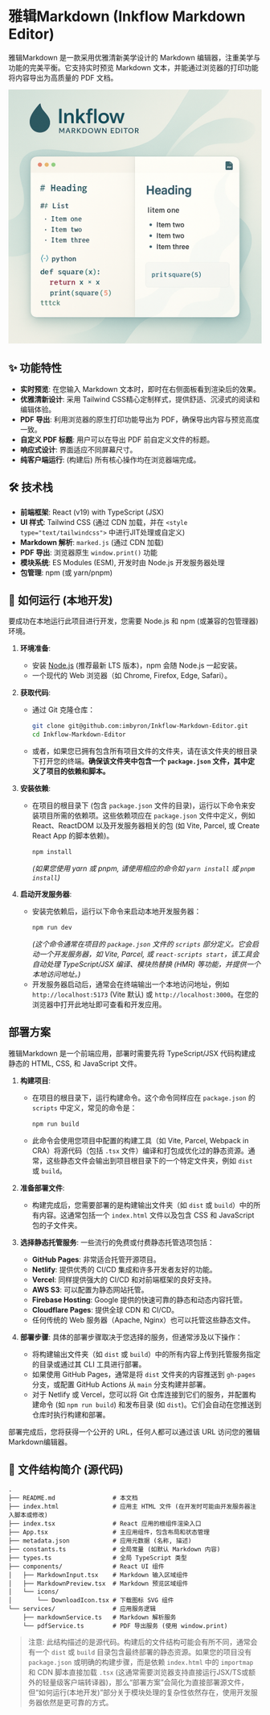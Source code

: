 # 雅辑Markdown (Inkflow Markdown Editor)

雅辑Markdown 是一款采用优雅清新美学设计的 Markdown 编辑器，注重美学与功能的完美平衡。它支持实时预览 Markdown 文本，并能通过浏览器的打印功能将内容导出为高质量的 PDF 文档。

![雅辑Markdown](public/images/InkflowMarkdownEditor.png "雅辑Markdown")

## ✨ 功能特性

*   **实时预览**: 在您输入 Markdown 文本时，即时在右侧面板看到渲染后的效果。
*   **优雅清新设计**: 采用 Tailwind CSS精心定制样式，提供舒适、沉浸式的阅读和编辑体验。
*   **PDF 导出**: 利用浏览器的原生打印功能导出为 PDF，确保导出内容与预览高度一致。
*   **自定义 PDF 标题**: 用户可以在导出 PDF 前自定义文件的标题。
*   **响应式设计**: 界面适应不同屏幕尺寸。
*   **纯客户端运行**: (构建后) 所有核心操作均在浏览器端完成。

## 🛠️ 技术栈

*   **前端框架**: React (v19) with TypeScript (JSX)
*   **UI 样式**: Tailwind CSS (通过 CDN 加载，并在 `<style type="text/tailwindcss">` 中进行JIT处理或自定义)
*   **Markdown 解析**: `marked.js` (通过 CDN 加载)
*   **PDF 导出**: 浏览器原生 `window.print()` 功能
*   **模块系统**: ES Modules (ESM), 开发时由 Node.js 开发服务器处理
*   **包管理**: npm (或 yarn/pnpm)

## 🚀 如何运行 (本地开发)

要成功在本地运行此项目进行开发，您需要 Node.js 和 npm (或兼容的包管理器) 环境。

1.  **环境准备**:
    *   安装 [Node.js](https://nodejs.org/) (推荐最新 LTS 版本)，npm 会随 Node.js 一起安装。
    *   一个现代的 Web 浏览器（如 Chrome, Firefox, Edge, Safari）。

2.  **获取代码**:
    *   通过 Git 克隆仓库：
        ```bash
        git clone git@github.com:imbyron/Inkflow-Markdown-Editor.git
        cd Inkflow-Markdown-Editor
        ```
    *   或者，如果您已拥有包含所有项目文件的文件夹，请在该文件夹的根目录下打开您的终端。**确保该文件夹中包含一个 `package.json` 文件，其中定义了项目的依赖和脚本。**

3.  **安装依赖**:
    *   在项目的根目录下 (包含 `package.json` 文件的目录)，运行以下命令来安装项目所需的依赖项。这些依赖项应在 `package.json` 文件中定义，例如 React、ReactDOM 以及开发服务器相关的包 (如 Vite, Parcel, 或 Create React App 的脚本依赖)。
        ```bash
        npm install
        ```
        *(如果您使用 yarn 或 pnpm, 请使用相应的命令如 `yarn install` 或 `pnpm install`)*

4.  **启动开发服务器**:
    *   安装完依赖后，运行以下命令来启动本地开发服务器：
        ```bash
        npm run dev
        ```
        *(这个命令通常在项目的 `package.json` 文件的 `scripts` 部分定义。它会启动一个开发服务器，如 Vite, Parcel, 或 `react-scripts start`，该工具会自动处理 TypeScript/JSX 编译、模块热替换 (HMR) 等功能，并提供一个本地访问地址。)*
    *   开发服务器启动后，通常会在终端输出一个本地访问地址，例如 `http://localhost:5173` (Vite 默认) 或 `http://localhost:3000`。在您的浏览器中打开此地址即可查看和开发应用。

## 部署方案

雅辑Markdown 是一个前端应用，部署时需要先将 TypeScript/JSX 代码构建成静态的 HTML, CSS, 和 JavaScript 文件。

1.  **构建项目**:
    *   在项目的根目录下，运行构建命令。这个命令同样应在 `package.json` 的 `scripts` 中定义，常见的命令是：
        ```bash
        npm run build
        ```
    *   此命令会使用您项目中配置的构建工具（如 Vite, Parcel, Webpack in CRA）将源代码（包括 `.tsx` 文件）编译和打包成优化过的静态资源。通常，这些静态文件会输出到项目根目录下的一个特定文件夹，例如 `dist` 或 `build`。

2.  **准备部署文件**:
    *   构建完成后，您需要部署的是构建输出文件夹（如 `dist` 或 `build`）中的所有内容。这通常包括一个 `index.html` 文件以及包含 CSS 和 JavaScript 包的子文件夹。

3.  **选择静态托管服务**:
    一些流行的免费或付费静态托管选项包括：
    *   **GitHub Pages**: 非常适合托管开源项目。
    *   **Netlify**: 提供优秀的 CI/CD 集成和许多开发者友好的功能。
    *   **Vercel**: 同样提供强大的 CI/CD 和对前端框架的良好支持。
    *   **AWS S3**: 可以配置为静态网站托管。
    *   **Firebase Hosting**: Google 提供的快速可靠的静态和动态内容托管。
    *   **Cloudflare Pages**: 提供全球 CDN 和 CI/CD。
    *   任何传统的 Web 服务器（Apache, Nginx）也可以托管这些静态文件。

4.  **部署步骤**:
    具体的部署步骤取决于您选择的服务，但通常涉及以下操作：
    *   将构建输出文件夹（如 `dist` 或 `build`）中的所有内容上传到托管服务指定的目录或通过其 CLI 工具进行部署。
    *   如果使用 GitHub Pages，通常是将 `dist` 文件夹的内容推送到 `gh-pages` 分支，或配置 GitHub Actions 从 `main` 分支构建并部署。
    *   对于 Netlify 或 Vercel，您可以将 Git 仓库连接到它们的服务，并配置构建命令 (如 `npm run build`) 和发布目录 (如 `dist`)。它们会自动在您推送到仓库时执行构建和部署。

部署完成后，您将获得一个公开的 URL，任何人都可以通过该 URL 访问您的雅辑Markdown编辑器。

## 📄 文件结构简介 (源代码)

```
.
├── README.md                # 本文档
├── index.html               # 应用主 HTML 文件 (在开发时可能由开发服务器注入脚本或修改)
├── index.tsx                # React 应用的根组件渲染入口
├── App.tsx                  # 主应用组件，包含布局和状态管理
├── metadata.json            # 应用元数据 (名称, 描述)
├── constants.ts             # 全局常量 (如默认 Markdown 内容)
├── types.ts                 # 全局 TypeScript 类型
├── components/              # React UI 组件
│   ├── MarkdownInput.tsx    # Markdown 输入区域组件
│   ├── MarkdownPreview.tsx  # Markdown 预览区域组件
│   └── icons/
│       └── DownloadIcon.tsx # 下载图标 SVG 组件
└── services/                # 应用服务逻辑
    ├── markdownService.ts   # Markdown 解析服务
    └── pdfService.ts        # PDF 导出服务 (使用 window.print)
```
>注意: 此结构描述的是源代码。构建后的文件结构可能会有所不同，通常会有一个 `dist` 或 `build` 目录包含最终部署的静态资源。如果您的项目没有 `package.json` 或明确的构建步骤，而是依赖 `index.html` 中的 `importmap` 和 CDN 脚本直接加载 `.tsx` (这通常需要浏览器支持直接运行JSX/TS或额外的轻量级客户端转译器)，那么“部署方案”会简化为直接部署源文件，但“如何运行(本地开发)”部分关于模块处理的复杂性依然存在，使用开发服务器依然是更可靠的方式。
